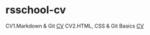 # rsschool-cv

CV1.Markdown & Git [CV](https://markus-sm.github.io/rsschool-cv/cv)
CV2.HTML, CSS & Git Basics [CV](https://markus-sm.github.io/rsschool-cv/)